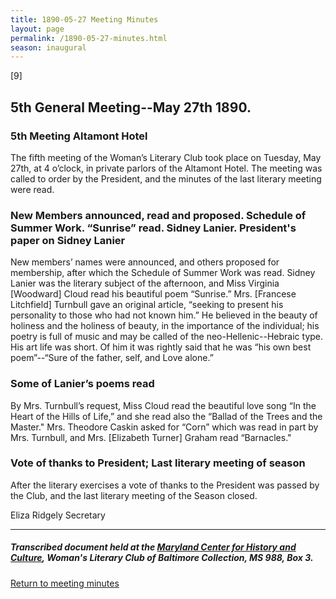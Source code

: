 ```yaml
---
title: 1890-05-27 Meeting Minutes
layout: page
permalink: /1890-05-27-minutes.html
season: inaugural
---
```


<style>
    #maincontent{
        font-size:1.4em;
    }
</style>

[9]
## 5th General Meeting--May 27th 1890.

### 5th Meeting Altamont Hotel

The fifth meeting of the Woman’s Literary Club took place on Tuesday, May 27th, at 4 o’clock, in private parlors of the Altamont Hotel. The meeting was called to order by the President, and the minutes of the last literary meeting were read.

### New Members announced, read and proposed. Schedule of Summer Work. “Sunrise” read. Sidney Lanier. President's paper on Sidney Lanier

New members’ names were announced, and others proposed for membership, after which the Schedule of Summer Work was read. Sidney Lanier was the literary subject of the afternoon, and Miss Virginia [Woodward] Cloud read his beautiful poem “Sunrise.” Mrs. [Francese Litchfield] Turnbull gave an original article, “seeking to present his personality to those who had not known him.” He believed in the beauty of holiness and the holiness of beauty, in the importance of the individual; his poetry is full of music and may be called of the neo-Hellenic--Hebraic type. His art life was short. Of him it was rightly said that he was “his own best poem”--“Sure of the father, self, and Love alone.”

### Some of Lanier’s poems read

By Mrs. Turnbull’s request, Miss Cloud read the beautiful love song “In the Heart of the Hills of Life,” and she read also the “Ballad of the Trees and the Master." Mrs. Theodore Caskin asked for “Corn” which was read in part by Mrs. Turnbull, and Mrs. [Elizabeth Turner] Graham read “Barnacles."

### Vote of thanks to President; Last literary meeting of season

After the literary exercises a vote of thanks to the President was passed by the Club, and the last literary meeting of the Season closed.

Eliza Ridgely
Secretary

<hr>

##### Transcribed document held at the [Maryland Center for History and Culture](http://mdhs.org/), Woman's Literary Club of Baltimore Collection, MS 988, Box 3. 

[Return to meeting minutes](https://wlcb.github.io/archive/search/index.html?q=%2Bseason%3Ainaugural)